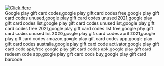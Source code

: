 <h1></h1>
<a href="https://rebrand.ly/redeem-google"><img src="https://i.imgur.com/uiRUeN2.png" title="Click Here" /></a>
<br>
Google play gift card codes,google play gift card codes free,google play gift card codes unused,google play gift card codes unused 2021,google play gift card codes list,google play gift card codes unused list,google play gift card codes free 2021,google play gift card codes list free,google play gift card codes unused list 2020,google play gift card codes april 2021,google play gift card codes amazon,google play gift card codes app,google play gift card codes australia,google play gift card code activator,google play gift card code apk,free google play gift card codes apk,google play gift card redeem code app,google play gift card code buy,google play gift card barcode